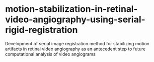 # motion-stabilization-in-retinal-video-angiography-using-serial-rigid-registration
Development of serial image registration method for stabilizing motion artifacts in retinal video angiography as an antecedent step to future computational analysis of video angiograms

